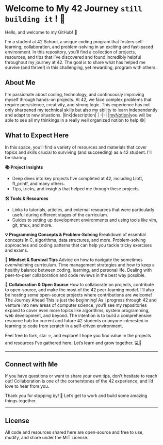 # Welcome to My 42 Journey `still building it` ! 🚀
Hello, and welcome to my GitHub! 👋

I'm a student at 42 School, a unique coding program that fosters self-learning, collaboration, and problem-solving in an exciting and fast-paced environment. In this repository, you'll find a collection of projects, resources, and tips that I’ve discovered and found incredibly helpful throughout my journey at 42. The goal is to share what has helped me survive (and thrive!) in this challenging, yet rewarding, program with others.

## About Me
I'm passionate about coding, technology, and continuously improving myself through hands-on projects. At 42, we face complex problems that require persistence, creativity, and strong logic. This experience has not only sharpened my technical skills but also my ability to learn independently and adapt to new situations.
|link|description|
| -|-|
|[myNotion](https://puzzled-basil-cc8.notion.site/e743d7995e2a42b6984afa27a7608b0e?v=ddb9f1bff26241fea260b8066eaf2636)|you will be able to see all my thinkings in a really well organized notion to help :smile:|

## What to Expect Here
In this space, you’ll find a variety of resources and materials that cover topics and skills crucial to surviving (and succeeding) as a 42 student. I'll be sharing:

**📚 Project Insights**
- Deep dives into key projects I’ve completed at 42, including Libft, ft_printf, and many others.
- Tips, tricks, and insights that helped me through these projects.

**🛠️ Tools & Resources**
- Links to tutorials, articles, and external resources that were particularly useful during different stages of the curriculum.
- Guides to setting up development environments and using tools like vim, git, tmux, and more.

**💡 Programming Concepts & Problem-Solving**
Breakdown of essential concepts in C, algorithms, data structures, and more.
Problem-solving approaches and coding patterns that can help you tackle tricky exercises and exams.

**🧠 Mindset & Survival Tips**
Advice on how to navigate the sometimes overwhelming curriculum.
Time management strategies and how to keep a healthy balance between coding, learning, and personal life.
Dealing with peer-to-peer collaboration and code reviews in the best way possible.

**🤝 Collaboration & Open Source**
How to collaborate on projects, contribute to open-source, and make the most of the 42 peer-learning model.
I’ll also be hosting some open-source projects where contributions are welcome!
The Journey Ahead
This is just the beginning! As I progress through 42 and venture into new areas of computer science, you’ll see my repositories expand to cover even more topics like algorithms, system programming, web development, and beyond. The intention is to build a comprehensive resource hub for current and future 42 students or anyone interested in learning to code from scratch in a self-driven environment.

Feel free to fork, star ⭐, and explore! I hope you find value in the projects and resources I’ve gathered here. Let’s learn and grow together. 💻🌱

---

## Connect with Me
If you have questions or want to share your own tips, don't hesitate to reach out! Collaboration is one of the cornerstones of the 42 experience, and I’d love to hear from you.

Thank you for stopping by! 🙌 Let’s get to work and build some amazing things together.

---

## License
All code and resources shared here are open-source and free to use, modify, and share under the MIT License.

